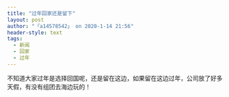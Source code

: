 ```yaml
---
title: "过年回家还是留下"
layout: post
author: "「a14578542」 on 2020-1-14 21:56"
header-style: text
tags:
  - 新闻
  - 回家
  - 过年
---
```


<head></head>
<body>
  不知道大家过年是选择回国呢，还是留在这边，如果留在这边过年，公司放了好多天假，有没有组团去海边玩的！
 <br>
</body>


